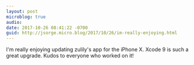 ```yaml
---
layout: post
microblog: true
audio: 
date: 2017-10-26 08:41:22 -0700
guid: http://jsorge.micro.blog/2017/10/26/im-really-enjoying.html
---
```

I'm really enjoying updating zulily's app for the iPhone X. Xcode 9 is such a great upgrade. Kudos to everyone who worked on it!
